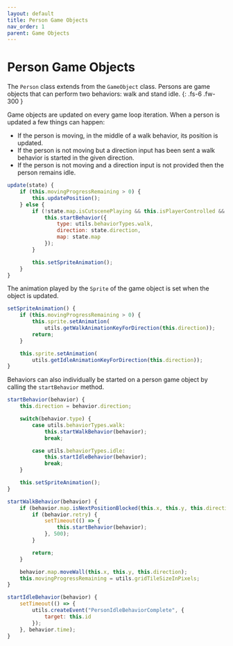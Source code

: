 ```yaml
---
layout: default
title: Person Game Objects
nav_order: 1
parent: Game Objects
---
```


# Person Game Objects

The `Person` class extends from the `GameObject` class. Persons are game objects that can perform two behaviors: walk and stand idle.
{: .fs-6 .fw-300 }

Game objects are updated on every game loop iteration. When a person is updated a few things can happen:

- If the person is moving, in the middle of a walk behavior, its position is updated.
- If the person is not moving but a direction input has been sent a walk behavior is started in the given direction.
- If the person is not moving and a direction input is not provided then the person remains idle.

```js
update(state) {
    if (this.movingProgressRemaining > 0) {
        this.updatePosition();
    } else {
        if (!state.map.isCutscenePlaying && this.isPlayerControlled && state.direction) {
            this.startBehavior({
                type: utils.behaviorTypes.walk,
                direction: state.direction,
                map: state.map
            });
        }

        this.setSpriteAnimation();
    }
}
```

The animation played by the `Sprite` of the game object is set when the object is updated.

```js
setSpriteAnimation() {
    if (this.movingProgressRemaining > 0) {
        this.sprite.setAnimation(
            utils.getWalkAnimationKeyForDirection(this.direction));
        return;
    }

    this.sprite.setAnimation(
        utils.getIdleAnimationKeyForDirection(this.direction));
}
```

Behaviors can also individually be started on a person game object by calling the `startBehavior` method.

```js
startBehavior(behavior) {
    this.direction = behavior.direction;

    switch(behavior.type) {
        case utils.behaviorTypes.walk:
            this.startWalkBehavior(behavior);
            break;

        case utils.behaviorTypes.idle:
            this.startIdleBehavior(behavior);
            break;
    }

    this.setSpriteAnimation();
}

startWalkBehavior(behavior) {
    if (behavior.map.isNextPositionBlocked(this.x, this.y, this.direction)) {
        if (behavior.retry) {
            setTimeout(() => {
                this.startBehavior(behavior);
            }, 500);
        }

        return;
    }

    behavior.map.moveWall(this.x, this.y, this.direction);
    this.movingProgressRemaining = utils.gridTileSizeInPixels;
}

startIdleBehavior(behavior) {
    setTimeout(() => {
        utils.createEvent("PersonIdleBehaviorComplete", {
            target: this.id
        });
    }, behavior.time);
}
```
